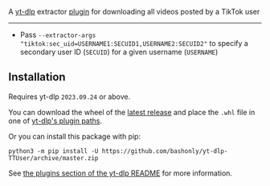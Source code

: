 A [yt-dlp](https://github.com/yt-dlp/yt-dlp) extractor [plugin](https://github.com/yt-dlp/yt-dlp#plugins) for downloading all videos posted by a TikTok user

---

 * Pass `--extractor-args "tiktok:sec_uid=USERNAME1:SECUID1,USERNAME2:SECUID2"` to specify a secondary user ID (`SECUID`) for a given username (`USERNAME`)

## Installation

Requires yt-dlp `2023.09.24` or above.

You can download the wheel of the [latest release](https://github.com/bashonly/yt-dlp-TTUser/releases/latest) and place the `.whl` file in one of [yt-dlp's plugin paths](https://github.com/yt-dlp/yt-dlp#installing-plugins).

Or you can install this package with pip:
```
python3 -m pip install -U https://github.com/bashonly/yt-dlp-TTUser/archive/master.zip
```

See [the plugins section of the yt-dlp README](https://github.com/yt-dlp/yt-dlp#installing-plugins) for more information.
